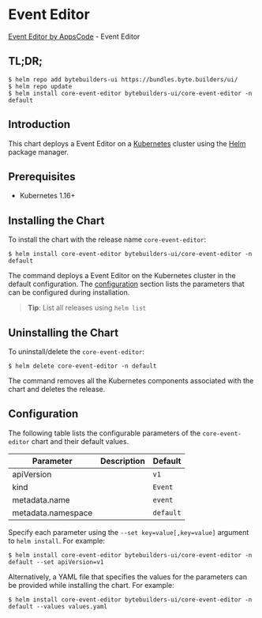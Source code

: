 # Event Editor

[Event Editor by AppsCode](https://byte.builders) - Event Editor

## TL;DR;

```console
$ helm repo add bytebuilders-ui https://bundles.byte.builders/ui/
$ helm repo update
$ helm install core-event-editor bytebuilders-ui/core-event-editor -n default
```

## Introduction

This chart deploys a Event Editor on a [Kubernetes](http://kubernetes.io) cluster using the [Helm](https://helm.sh) package manager.

## Prerequisites

- Kubernetes 1.16+

## Installing the Chart

To install the chart with the release name `core-event-editor`:

```console
$ helm install core-event-editor bytebuilders-ui/core-event-editor -n default
```

The command deploys a Event Editor on the Kubernetes cluster in the default configuration. The [configuration](#configuration) section lists the parameters that can be configured during installation.

> **Tip**: List all releases using `helm list`

## Uninstalling the Chart

To uninstall/delete the `core-event-editor`:

```console
$ helm delete core-event-editor -n default
```

The command removes all the Kubernetes components associated with the chart and deletes the release.

## Configuration

The following table lists the configurable parameters of the `core-event-editor` chart and their default values.

|     Parameter      | Description |       Default        |
|--------------------|-------------|----------------------|
| apiVersion         |             | <code>v1</code>      |
| kind               |             | <code>Event</code>   |
| metadata.name      |             | <code>event</code>   |
| metadata.namespace |             | <code>default</code> |


Specify each parameter using the `--set key=value[,key=value]` argument to `helm install`. For example:

```console
$ helm install core-event-editor bytebuilders-ui/core-event-editor -n default --set apiVersion=v1
```

Alternatively, a YAML file that specifies the values for the parameters can be provided while
installing the chart. For example:

```console
$ helm install core-event-editor bytebuilders-ui/core-event-editor -n default --values values.yaml
```
